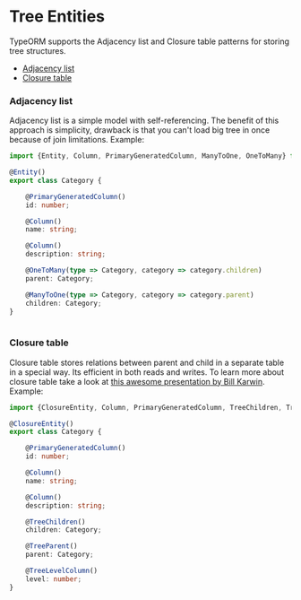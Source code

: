 # Tree Entities

TypeORM supports the Adjacency list and Closure table patterns for storing tree structures.

* [Adjacency list](#adjacency-list)
* [Closure table](#closure-table)

### Adjacency list

Adjacency list is a simple model with self-referencing. 
The benefit of this approach is simplicity, 
drawback is that you can't load big tree in once because of join limitations.
Example:

```typescript
import {Entity, Column, PrimaryGeneratedColumn, ManyToOne, OneToMany} from "typeorm";

@Entity()
export class Category {

    @PrimaryGeneratedColumn()
    id: number;

    @Column()
    name: string;

    @Column()
    description: string;

    @OneToMany(type => Category, category => category.children)
    parent: Category;

    @ManyToOne(type => Category, category => category.parent)
    children: Category;
}
     
```

### Closure table


Closure table stores relations between parent and child in a separate table in a special way. 
Its efficient in both reads and writes. 
To learn more about closure table take a look at [this awesome presentation by Bill Karwin](https://www.slideshare.net/billkarwin/models-for-hierarchical-data). 
Example:

```typescript
import {ClosureEntity, Column, PrimaryGeneratedColumn, TreeChildren, TreeParent, TreeLevelColumn} from "typeorm";

@ClosureEntity()
export class Category {

    @PrimaryGeneratedColumn()
    id: number;

    @Column()
    name: string;

    @Column()
    description: string;

    @TreeChildren()
    children: Category;

    @TreeParent()
    parent: Category;

    @TreeLevelColumn()
    level: number;
}
```